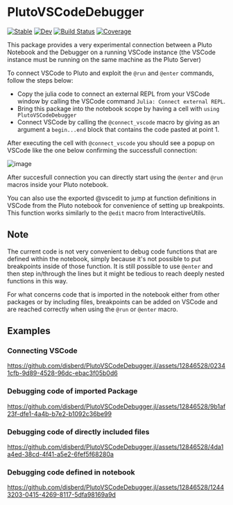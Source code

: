 # PlutoVSCodeDebugger

[![Stable](https://img.shields.io/badge/docs-stable-blue.svg)](https://disberd.github.io/PlutoVSCodeDebugger.jl/)
[![Dev](https://img.shields.io/badge/docs-dev-blue.svg)](https://disberd.github.io/PlutoVSCodeDebugger.jl/dev)
[![Build Status](https://github.com/disberd/PlutoVSCodeDebugger.jl/actions/workflows/CI.yml/badge.svg?branch=main)](https://github.com/disberd/PlutoVSCodeDebugger.jl/actions/workflows/CI.yml?query=branch%3Amain)
[![Coverage](https://codecov.io/gh/disberd/PlutoVSCodeDebugger.jl/branch/main/graph/badge.svg)](https://codecov.io/gh/disberd/PlutoVSCodeDebugger.jl)

This package provides a very experimental connection between a Pluto Notebook
and the Debugger on a running VSCode instance (the VSCode instance must be
running on the same machine as the Pluto Server)

To connect VSCode to Pluto and exploit the `@run` and `@enter` commands, follow the steps below:
- Copy the julia code to connect an external REPL from your VSCode window by calling the VSCode command `Julia: Connect external REPL`.
- Bring this package into the notebook scope by having a cell with `using PlutoVSCodeDebugger`
- Connect VSCode by calling the `@connect_vscode` macro by giving as an argument a `begin...end` block that contains the code pasted at point 1.

After executing the cell with `@connect_vscode` you should see a popup on VSCode like the one below confirming the successfull connection:

![image](https://github.com/disberd/PlutoVSCodeDebugger.jl/assets/12846528/c60af7a2-2eb6-47a7-973f-1074da41be88)

After succesfull connection you can directly start using the `@enter` and
`@run` macros inside your Pluto notebook.

You can also use the exported @vscedit to jump at function definitions
in VSCode from the Pluto notebook for convenience of setting up breakpoints.
This function works similarly to the `@edit` macro from InteractiveUtils.

## Note
The current code is not very convenient to debug code functions that are defined
within the notebook, simply because it's not possible to put breakpoints inside
of those function. It is still possible to use `@enter` and then step in/through
the lines but it might be tedious to reach deeply nested functions in this way.

For what concerns code that is imported in the notebook either from other
packages or by including files, breakpoints can be added on VSCode and are
reached correctly when using the `@run` or `@enter` macro.

## Examples

### Connecting VSCode
https://github.com/disberd/PlutoVSCodeDebugger.jl/assets/12846528/02341cfb-9d89-4528-96dc-ebac3f05b0d6

### Debugging code of imported Package
https://github.com/disberd/PlutoVSCodeDebugger.jl/assets/12846528/9b1af23f-dfe1-4a4b-b7e2-b1092c36be99

### Debugging code of directly included files
https://github.com/disberd/PlutoVSCodeDebugger.jl/assets/12846528/4da1a4ed-38cd-4f41-a5e2-6fef5f68280a

### Debugging code defined in notebook
https://github.com/disberd/PlutoVSCodeDebugger.jl/assets/12846528/12443203-0415-4269-8117-5dfa98169a9d



